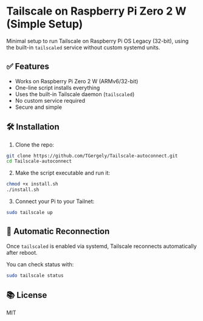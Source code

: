 # Tailscale on Raspberry Pi Zero 2 W (Simple Setup)

Minimal setup to run Tailscale on Raspberry Pi OS Legacy (32-bit), using the built-in `tailscaled` service without custom systemd units.

## ✅ Features

- Works on Raspberry Pi Zero 2 W (ARMv6/32-bit)
- One-line script installs everything
- Uses the built-in Tailscale daemon (`tailscaled`)
- No custom service required
- Secure and simple

## 🛠️ Installation

1. Clone the repo:

```bash
git clone https://github.com/TGergely/Tailscale-autoconnect.git
cd Tailscale-autoconnect
```

2. Make the script executable and run it:

```bash
chmod +x install.sh
./install.sh
```

3. Connect your Pi to your Tailnet:

```bash
sudo tailscale up
```

## 🔁 Automatic Reconnection

Once `tailscaled` is enabled via systemd, Tailscale reconnects automatically after reboot.

You can check status with:

```bash
sudo tailscale status
```

## 📚 License

MIT

